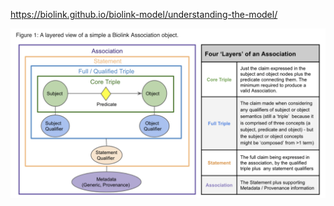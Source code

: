 
https://biolink.github.io/biolink-model/understanding-the-model/

![](/assets/images/2025-05-03-16-04-25.png)
